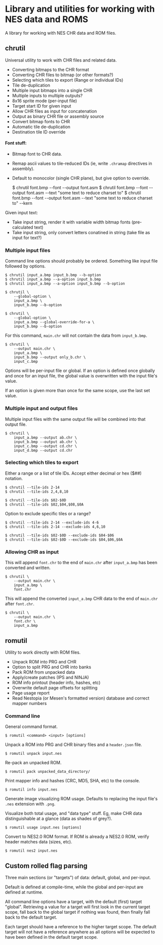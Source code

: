# Library and utilities for working with NES data and ROMS

A library for working with NES CHR data and ROM files.

## chrutil

Universal utility to work with CHR files and related data.

- Converting bitmaps to the CHR format
- Converting CHR files to bitmap (or other formats?)
- Selecting which tiles to export (Range or individual IDs)
- Tile de-duplication
- Multiple input bitmaps into a single CHR
- Multiple inputs to multiple outputs?
- 8x16 sprite mode (per-input file)
- Target start ID for given input
- Allow CHR files as input for concatenation
- Output as binary CHR file or assembly source
- Convert bitmap fonts to CHR
- Automatic tile de-duplication
- Destination tile ID override

#### Font stuff:

- Bitmap font to CHR data.
- Remap ascii values to tile-reduced IDs (ie, write `.chramap` directives in assembly).
- Default to monocolor (single CHR plane), but give option to override.

    $ chrutil font.bmp --font --output font.asm
    $ chrutil font.bmp --font --output font.asm --text "some text to reduce charset to"
    $ chrutil font.bmp --font --output font.asm --text "some text to reduce charset to" --kern

Given input text:
- Take input string, render it with variable width bitmap fonts (pre-calculated text)
- Take input string, only convert letters conatined in string (take file as input for text?)

### Multiple input files

Command line options should probably be ordered.  Something like input file
followed by options.

    $ chrutil input_a.bmp input_b.bmp --b-option
    $ chrutil input_a.bmp --a-option input_b.bmp
    $ chrutil input_a.bmp --a-option input_b.bmp --b-option

    $ chrutil \
        --global-option \
        input_a.bmp \
        input_b.bmp --b-option

    $ chrutil \
        --global-option \
        input_a.bmp --global-override-for-a \
        input_b.bmp --b-option

For this command, `main.chr` will not contain the data from `input_b.bmp`.

    $ chrutil \
        --output main.chr \
        input_a.bmp \
        input_b.bmp --output only_b.chr \
        input_c.bmp

Options will be per-input file or global.  If an option is defined once
globally and once for an input file, the global value is overwritten with the
input file's value.

If an option is given more than once for the same scope, use the last set
value.

### Multiple input and output files

Multiple input files with the same output file will be combined into that
output file.

    $ chrutil \
        input_a.bmp --output ab.chr \
        input_b.bmp --output ab.chr \
        input_c.bmp --output cd.chr \
        input_d.bmp --output cd.chr

### Selecting which tiles to export

Either a range or a list of tile IDs.  Accept either decimal or hex ($##)
notation.

    $ chrutil --tile-ids 2-14
    $ chrutil --tile-ids 2,4,8,10

    $ chrutil --tile-ids $02-$0D
    $ chrutil --tile-ids $02,$04,$08,$0A

Option to exclude specific tiles or a range?

    $ chrutil --tile-ids 2-14 --exclude-ids 4-6
    $ chrutil --tile-ids 2-14 --exclude-ids 4,6,10

    $ chrutil --tile-ids $02-$0D --exclude-ids $04-$06
    $ chrutil --tile-ids $02-$0D --exclude-ids $04,$06,$0A

### Allowing CHR as input

This will append `font.chr` to the end of `main.chr` after `input_a.bmp` has
been converted and written.

    $ chrutil \
        --output main.chr \
        input_a.bmp \
        font.chr

This will append the converted `input_a.bmp` CHR data to the end of `main.chr`
after `font.chr`.

    $ chrutil \
        --output main.chr \
        font.chr \
        input_a.bmp

## romutil

Utility to work directly with ROM files.

- Unpack ROM into PRG and CHR
- Option to split PRG and CHR into banks
- Pack ROM from unpacked data
- Apply/create patches (IPS and NINJA)
- ROM info printout (header info, hashes, etc)
- Overwrite default page offsets for splitting
- Page usage report
- Read Nestopia (or Mesen's formatted version) database and correct mapper numbers

### Command line

General command format.

    $ romutil <command> <input> [options]

Unpack a ROM into PRG and CHR binary files and a `header.json` file.

    $ romutil unpack input.nes

Re-pack an unpacked ROM.

    $ romutil pack unpacked_data_directory/

Print mapper info and hashes (CRC, MD5, SHA, etc) to the console.

    $ romutil info input.nes

Generate image visualizing ROM usage.  Defaults to replacing the input file's
`.nes` extension with `.png`.

Visualize both total usage, and "data type" stuff.  Eg, make CHR data
distinguishable at a glance (data as shades of grey?).

    $ romutil usage input.nes [options]

Convert to NES2.0 ROM format.  If ROM is already a NES2.0 ROM, verify header
matches data (sizes, etc).

    $ romutil nes2 input.nes

## Custom rolled flag parsing

Three main sections (or "targets") of data: default, global, and per-input.

Default is defined at compile-time, while the global and per-input are defined
at runtime.

All command line options have a target, with the default (first) target
"global".  Retrieving a value for a target will first look in the current
target scope, fall back to the global target if nothing was found, then finally
fall back to the default target.

Each target should have a reference to the higher target scope.  The default
target will not have a reference anywhere as all options will be expected to
have been defined in the default target scope.
